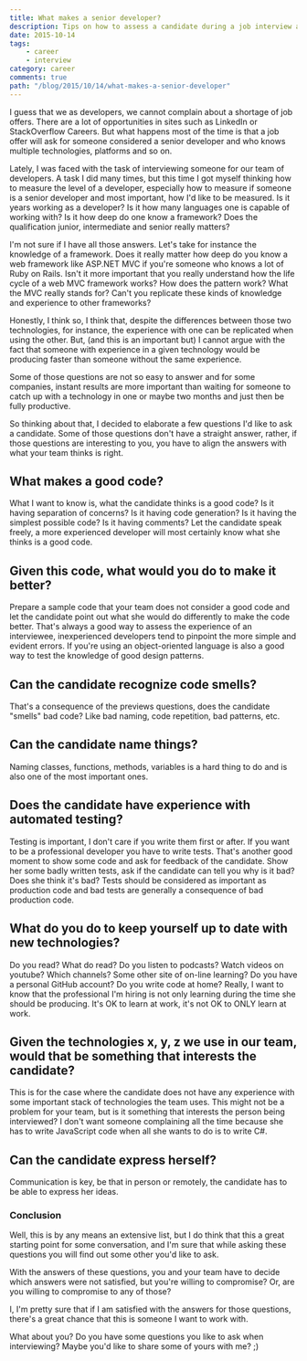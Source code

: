 ```yaml
---
title: What makes a senior developer?
description: Tips on how to assess a candidate during a job interview as a developer.
date: 2015-10-14
tags:
    - career
    - interview
category: career
comments: true
path: "/blog/2015/10/14/what-makes-a-senior-developer"
---
```


I guess that we as developers, we cannot complain about a shortage of job offers. There are a lot of opportunities in sites such as LinkedIn or StackOverflow Careers. But what happens most of the time is that a job offer will ask for someone considered a senior developer and who knows multiple technologies, platforms and so on.

Lately, I was faced with the task of interviewing someone for our team of developers. A task I did many times, but this time I got myself thinking how to measure the level of a developer, especially how to measure if someone is a senior developer and most important, how I'd like to be measured. Is it years working as a developer? Is it how many languages one is capable of working with? Is it how deep do one know a framework? Does the qualification junior, intermediate and senior really matters?

I'm not sure if I have all those answers. Let's take for instance the knowledge of a framework. Does it really matter how deep do you know a web framework like ASP.NET MVC if you're someone who knows a lot of Ruby on Rails. Isn't it more important that you really understand how the life cycle of a web MVC framework works? How does the pattern work? What the MVC really stands for? Can't you replicate these kinds of knowledge and experience to other frameworks?

Honestly, I think so, I think that, despite the differences between those two technologies, for instance, the experience with one can be replicated when using the other. But, (and this is an important but) I cannot argue with the fact that someone with experience in a given technology would be producing faster than someone without the same experience.

Some of those questions are not so easy to answer and for some companies, instant results are more important than waiting for someone to catch up with a technology in one or maybe two months and just then be fully productive.

So thinking about that, I decided to elaborate a few questions I'd like to ask a candidate. Some of those questions don't have a straight answer, rather, if those questions are interesting to you, you have to align the answers with what your team thinks is right.

## What makes a good code?

What I want to know is, what the candidate thinks is a good code? Is it having separation of concerns? Is it having code generation? Is it having the simplest possible code? Is it having comments? Let the candidate speak freely, a more experienced developer will most certainly know what she thinks is a good code.

## Given this code, what would you do to make it better?

Prepare a sample code that your team does not consider a good code and let the candidate point out what she would do differently to make the code better. That's always a good way to assess the experience of an interviewee, inexperienced developers tend to pinpoint the more simple and evident errors. If you're using an object-oriented language is also a good way to test the knowledge of good design patterns.

## Can the candidate recognize code smells?

That's a consequence of the previews questions, does the candidate "smells" bad code? Like bad naming, code repetition, bad patterns, etc.

## Can the candidate name things?

Naming classes, functions, methods, variables is a hard thing to do and is also one of the most important ones.

## Does the candidate have experience with automated testing?

Testing is important, I don't care if you write them first or after. If you want to be a professional developer you have to write tests.
That's another good moment to show some code and ask for feedback of the candidate. Show her some badly written tests, ask if the candidate can tell you why is it bad? Does she think it's bad? Tests should be considered as important as production code and bad tests are generally a consequence of bad production code.

## What do you do to keep yourself up to date with new technologies?

Do you read? What do read? Do you listen to podcasts? Watch videos on youtube? Which channels? Some other site of on-line learning? Do you have a personal GitHub account? Do you write code at home?
Really, I want to know that the professional I'm hiring is not only learning during the time she should be producing. It's OK to learn at work, it's not OK to ONLY learn at work.

## Given the technologies x, y, z we use in our team, would that be something that interests the candidate?

This is for the case where the candidate does not have any experience with some important stack of technologies the team uses. This might not be a problem for your team, but is it something that interests the person being interviewed? I don't want someone complaining all the time because she has to write JavaScript code when all she wants to do is to write C#.

## Can the candidate express herself?

Communication is key, be that in person or remotely, the candidate has to be able to express her ideas.

### Conclusion

Well, this is by any means an extensive list, but I do think that this a great starting point for some conversation, and I'm sure that while asking these questions you will find out some other you'd like to ask.

With the answers of these questions, you and your team have to decide which answers were not satisfied, but you're willing to compromise? Or, are you willing to compromise to any of those?

I, I'm pretty sure that if I am satisfied with the answers for those questions, there's a great chance that this is someone I want to work with.

What about you? Do you have some questions you like to ask when interviewing? Maybe you'd like to share some of yours with me? ;)
